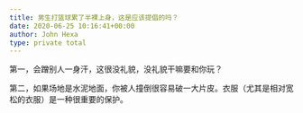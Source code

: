 ```yaml
---
title: 男生打篮球累了半裸上身，这是应该提倡的吗？
date: 2020-06-25 10:16:41+00:00
author: John Hexa
type: private total
---
```

第一，会蹭别人一身汗，这很没礼貌，没礼貌干嘛要和你玩？

第二，如果场地是水泥地面，你被人撞倒很容易破一大片皮。衣服（尤其是相对宽松的衣服）是一种很重要的保护。


